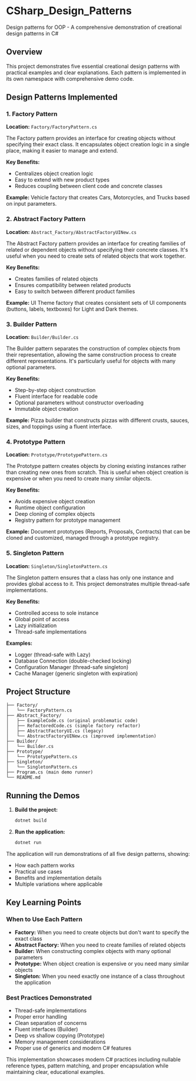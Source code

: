 # CSharp_Design_Patterns
Design patterns for OOP - A comprehensive demonstration of creational design patterns in C#

## Overview
This project demonstrates five essential creational design patterns with practical examples and clear explanations. Each pattern is implemented in its own namespace with comprehensive demo code.

## Design Patterns Implemented

### 1. Factory Pattern
**Location:** `Factory/FactoryPattern.cs`

The Factory pattern provides an interface for creating objects without specifying their exact class. It encapsulates object creation logic in a single place, making it easier to manage and extend.

**Key Benefits:**
- Centralizes object creation logic
- Easy to extend with new product types
- Reduces coupling between client code and concrete classes

**Example:** Vehicle factory that creates Cars, Motorcycles, and Trucks based on input parameters.

### 2. Abstract Factory Pattern
**Location:** `Abstract_Factory/AbstractFactoryUINew.cs`

The Abstract Factory pattern provides an interface for creating families of related or dependent objects without specifying their concrete classes. It's useful when you need to create sets of related objects that work together.

**Key Benefits:**
- Creates families of related objects
- Ensures compatibility between related products
- Easy to switch between different product families

**Example:** UI Theme factory that creates consistent sets of UI components (buttons, labels, textboxes) for Light and Dark themes.

### 3. Builder Pattern
**Location:** `Builder/Builder.cs`

The Builder pattern separates the construction of complex objects from their representation, allowing the same construction process to create different representations. It's particularly useful for objects with many optional parameters.

**Key Benefits:**
- Step-by-step object construction
- Fluent interface for readable code
- Optional parameters without constructor overloading
- Immutable object creation

**Example:** Pizza builder that constructs pizzas with different crusts, sauces, sizes, and toppings using a fluent interface.

### 4. Prototype Pattern
**Location:** `Prototype/PrototypePattern.cs`

The Prototype pattern creates objects by cloning existing instances rather than creating new ones from scratch. This is useful when object creation is expensive or when you need to create many similar objects.

**Key Benefits:**
- Avoids expensive object creation
- Runtime object configuration
- Deep cloning of complex objects
- Registry pattern for prototype management

**Example:** Document prototypes (Reports, Proposals, Contracts) that can be cloned and customized, managed through a prototype registry.

### 5. Singleton Pattern
**Location:** `Singleton/SingletonPattern.cs`

The Singleton pattern ensures that a class has only one instance and provides global access to it. This project demonstrates multiple thread-safe implementations.

**Key Benefits:**
- Controlled access to sole instance
- Global point of access
- Lazy initialization
- Thread-safe implementations

**Examples:** 
- Logger (thread-safe with Lazy<T>)
- Database Connection (double-checked locking)
- Configuration Manager (thread-safe singleton)
- Cache Manager (generic singleton with expiration)

## Project Structure
```
├── Factory/
│   └── FactoryPattern.cs
├── Abstract_Factory/
│   ├── ExampleCode.cs (original problematic code)
│   ├── RefactoredCode.cs (simple factory refactor)
│   ├── AbstractFactoryUI.cs (legacy)
│   └── AbstractFactoryUINew.cs (improved implementation)
├── Builder/
│   └── Builder.cs
├── Prototype/
│   └── PrototypePattern.cs
├── Singleton/
│   └── SingletonPattern.cs
├── Program.cs (main demo runner)
└── README.md
```

## Running the Demos

1. **Build the project:**
   ```bash
   dotnet build
   ```

2. **Run the application:**
   ```bash
   dotnet run
   ```

The application will run demonstrations of all five design patterns, showing:
- How each pattern works
- Practical use cases
- Benefits and implementation details
- Multiple variations where applicable

## Key Learning Points

### When to Use Each Pattern

- **Factory:** When you need to create objects but don't want to specify the exact class
- **Abstract Factory:** When you need to create families of related objects
- **Builder:** When constructing complex objects with many optional parameters
- **Prototype:** When object creation is expensive or you need many similar objects
- **Singleton:** When you need exactly one instance of a class throughout the application

### Best Practices Demonstrated

- Thread-safe implementations
- Proper error handling
- Clean separation of concerns
- Fluent interfaces (Builder)
- Deep vs shallow copying (Prototype)
- Memory management considerations
- Proper use of generics and modern C# features

This implementation showcases modern C# practices including nullable reference types, pattern matching, and proper encapsulation while maintaining clear, educational examples.

